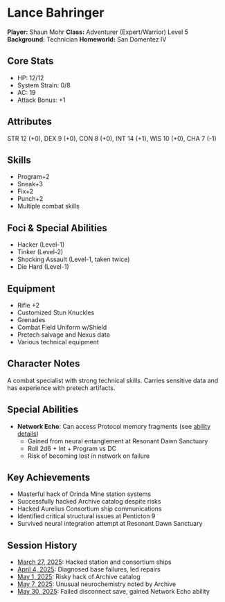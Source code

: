 # Lance Bahringer
**Player:** Shaun Mohr
**Class:** Adventurer (Expert/Warrior) Level 5
**Background:** Technician
**Homeworld:** San Domentez IV

## Core Stats
- HP: 12/12
- System Strain: 0/8
- AC: 19
- Attack Bonus: +1

## Attributes
STR 12 (+0), DEX 9 (+0), CON 8 (+0), INT 14 (+1), WIS 10 (+0), CHA 7 (-1)

## Skills
- Program+2
- Sneak+3
- Fix+2
- Punch+2
- Multiple combat skills

## Foci & Special Abilities
- Hacker (Level-1)
- Tinker (Level-2)
- Shocking Assault (Level-1, taken twice)
- Die Hard (Level-1)

## Equipment
- Rifle +2
- Customized Stun Knuckles
- Grenades
- Combat Field Uniform w/Shield
- Pretech salvage and Nexus data
- Various technical equipment

## Character Notes
A combat specialist with strong technical skills. Carries sensitive data and has experience with pretech artifacts.

## Special Abilities
- **Network Echo**: Can access Protocol memory fragments (see [ability details](../abilities/network-echo.md))
  - Gained from neural entanglement at Resonant Dawn Sanctuary
  - Roll 2d6 + Int + Program vs DC
  - Risk of becoming lost in network on failure

## Key Achievements
- Masterful hack of Orinda Mine station systems
- Successfully hacked Archive catalog despite risks
- Hacked Aurelius Consortium ship communications
- Identified critical structural issues at Penticton 9
- Survived neural integration attempt at Resonant Dawn Sanctuary

## Session History
- [March 27, 2025](../sessions/2025-03-27-orinda-mine-rescue.md): Hacked station and consortium ships
- [April 4, 2025](../sessions/2025-04-04-penticton-9.md): Diagnosed base failures, led repairs
- [May 1, 2025](../sessions/2025-05-01-archive-arrival.md): Risky hack of Archive catalog
- [May 7, 2025](../sessions/2025-05-07-archive-experience.md): Unusual neurochemistry noted by Archive
- [May 30, 2025](../sessions/2025-05-30-resonant-dawn-sanctuary.md): Failed disconnect save, gained Network Echo ability